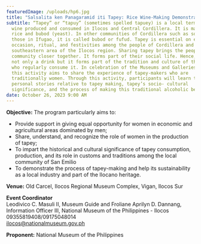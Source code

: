 ```yaml
---
featuredImage: /uploads/hp6.jpg
title: "Salsalita ken Panagaramid iti Tapey: Rice Wine-Making Demonstration"
subtitle: “Tapey” or “tapuy” (sometimes spelled tapuey) is a local term for rice
  wine produced and consumed in Ilocos and Central Cordillera. It is made from
  rice and bubod (yeast). In other communities of Cordillera such as some of
  those in Ifugao, it is called bubod or fufud. Tapey is essential on every
  occasion, ritual, and festivities among the people of Cordillera and the
  southeastern area of the Ilocos region. Sharing tapey brings the people or the
  community closer together. It forms part of their social life. Hence, tapey is
  not only a drink but it forms part of the tradition and culture of the people
  who regularly consume it. In celebration of the Museums and Galleries Month,
  this activity aims to share the experience of tapey-makers who are
  traditionally women. Through this activity, participants will learn their
  personal stories relative to tapey making, tapey’s socio- cultural
  significance, and the process of making this traditional alcoholic beverage.
date: October 26, 2023 9:00 AM
---
```

<!--StartFragment-->

**O﻿bjective:** The program particularly aims to:

* Provide support in giving equal opportunity for women in economic and agricultural areas dominated by men;
* Share, understand, and recognize the role of women in the production of tapey;
* To impart the historical and cultural significance of tapey consumption, production, and its role in customs and traditions among the local community of San Emilio
* To demonstrate the process of tapey-making and help its sustainability as a local industry and part of the Ilocano heritage.

**V﻿enue:** Old Carcel, Ilocos Regional Museum Complex, Vigan, Ilocos Sur

**E﻿vent Coordinator**\
Leodivico C. Masuli II, Museum Guide
and Froliane Aprilyn D. Dannang, Information Officer III,
National Museum of the Philippines - Ilocos \
09355819408/09175048014\
ilocos@nationalmuseum.gov.ph

**P﻿roponent:** National Museum of the Philippines

<!--EndFragment-->